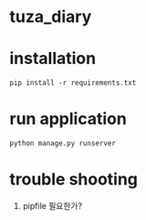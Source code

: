 # tuza_diary

# installation
```angular2html
pip install -r requirements.txt
```

# run application
```
python manage.py runserver
```

# trouble shooting
1. pipfile 필요한가?
